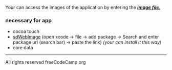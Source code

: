 Your can access the images of the application by entering the [**_image file_**.](https://github.com/sygzg/Netflix_clone/tree/main/image)



### necessary for app 
- cocoa touch
- [sdWebImage](https://github.com/SDWebImage/SDWebImage) (open xcode -> file -> add package -> Search and enter package url (search bar) -> paste the link) _(your can install it this way)_
- core data











---
All rights reserved freeCodeCamp.org
